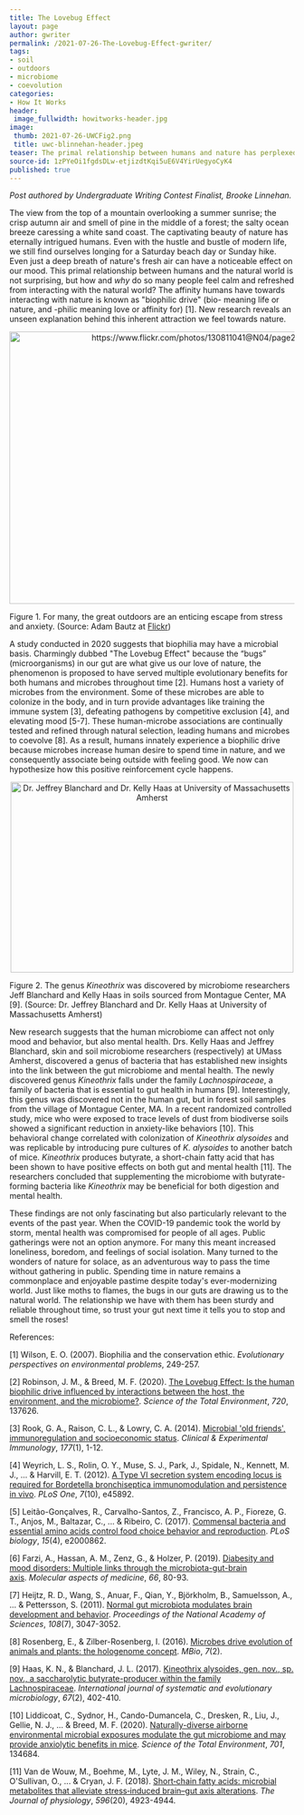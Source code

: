 ```yaml
---
title: The Lovebug Effect
layout: page
author: gwriter
permalink: /2021-07-26-The-Lovebug-Effect-gwriter/
tags:
- soil
- outdoors
- microbiome
- coevolution
categories:
- How It Works
header:
 image_fullwidth: howitworks-header.jpg
image:
 thumb: 2021-07-26-UWCFig2.png
 title: uwc-blinnehan-header.jpeg
teaser: The primal relationship between humans and nature has perplexed scientists for years. It is no secret that reduced anxiety and a sense of serenity are common consequences from spending time in the natural world, but the underlying mechanism may surprise you.
source-id: 1zPYeOi1fgdsDLw-etjizdtKqi5uE6V4YirUegyoCyK4
published: true
---
```


*Post authored by Undergraduate Writing Contest Finalist, Brooke Linnehan.*

The view from the top of a mountain overlooking a summer sunrise; the crisp autumn air and smell of pine in the middle of a forest; the salty ocean breeze caressing a white sand coast. The captivating beauty of nature has eternally intrigued humans. Even with the hustle and bustle of modern life, we still find ourselves longing for a Saturday beach day or Sunday hike. Even just a deep breath of nature's fresh air can have a noticeable effect on our mood. This primal relationship between humans and the natural world is not surprising, but how and *why* do so many people feel calm and refreshed from interacting with the natural world? The affinity humans have towards interacting with nature is known as "biophilic drive"  (bio- meaning life or nature, and -philic meaning love or affinity for) [1]. New research reveals an unseen explanation behind this inherent attraction we feel towards nature. 

<center><a data-flickr-embed="true" href="https://www.flickr.com/photos/139839751@N06/51307848625/in/dateposted-public/" title="https://www.flickr.com/photos/130811041@N04/page2/"><img src="https://live.staticflickr.com/65535/51307848625_02257f74dd_z.jpg" width="640" height="480" alt="https://www.flickr.com/photos/130811041@N04/page2/"></a><script async src="//embedr.flickr.com/assets/client-code.js" charset="utf-8"></script></center>

Figure 1. For many, the great outdoors are an enticing escape from stress and anxiety. (Source: Adam Bautz at [Flickr](https://www.flickr.com/photos/130811041@N04/page2/))

A study conducted in 2020 suggests that biophilia may have a microbial basis. Charmingly dubbed "The Lovebug Effect"  because the “bugs” (microorganisms) in our gut are what give us our love of nature, the phenomenon is proposed to have served multiple evolutionary benefits for both humans and microbes throughout time [2]. Humans host a variety of microbes from the environment. Some of these microbes are able to colonize in the body, and in turn provide advantages like training the immune system [3], defeating pathogens by competitive exclusion [4], and elevating mood [5-7]. These human-microbe associations are continually tested and refined through natural selection, leading humans and microbes to coevolve [8]. As a result, humans innately experience a biophilic drive because microbes increase human desire to spend time in nature, and we consequently associate being outside with feeling good. We now can hypothesize how this positive reinforcement cycle happens. 

<center><a data-flickr-embed="true" href="https://www.flickr.com/photos/139839751@N06/51307849865/in/dateposted-public/" title="Dr. Jeffrey Blanchard and Dr. Kelly Haas at University of Massachusetts Amherst"><img src="https://live.staticflickr.com/65535/51307849865_345102e9b7.jpg" width="500" height="336" alt="Dr. Jeffrey Blanchard and Dr. Kelly Haas at University of Massachusetts Amherst"></a><script async src="//embedr.flickr.com/assets/client-code.js" charset="utf-8"></script></center>

Figure 2. The genus *Kineothrix* was discovered by microbiome researchers Jeff Blanchard and Kelly Haas in soils sourced from Montague Center, MA [9]. (Source: Dr. Jeffrey Blanchard and Dr. Kelly Haas at University of Massachusetts Amherst)

New research suggests that the human microbiome can affect not only mood and behavior, but also mental health. Drs. Kelly Haas and Jeffrey Blanchard, skin and soil microbiome researchers (respectively) at UMass Amherst, discovered a genus of bacteria that has established new insights into the link between the gut microbiome and mental health. The newly discovered genus *Kineothrix* falls under the family *Lachnospiraceae*, a family of bacteria that is essential to gut health in humans [9]. Interestingly, this genus was discovered not in the human gut, but in forest soil samples from the village of Montague Center, MA. In a recent randomized controlled study, mice who were exposed to trace levels of dust from biodiverse soils showed a significant reduction in anxiety-like behaviors [10]. This behavioral change correlated with colonization of *Kineothrix alysoides* and was replicable by introducing pure cultures of *K. alysoides* to another batch of mice. *Kineothrix* produces butyrate, a short-chain fatty acid that has been shown to have positive effects on both gut and mental health [11]. The researchers concluded that supplementing the microbiome with butyrate-forming bacteria like *Kineothrix* may be beneficial for both digestion and mental health. 

These findings are not only fascinating but also particularly relevant to the events of the past year. When the COVID-19 pandemic took the world by storm, mental health was compromised for people of all ages. Public gatherings were not an option anymore. For many this meant increased loneliness, boredom, and feelings of social isolation. Many turned to the wonders of nature for solace, as an adventurous way to pass the time without gathering in public. Spending time in nature remains a commonplace and enjoyable pastime despite today's ever-modernizing world. Just like moths to flames, the bugs in our guts are drawing us to the natural world. The relationship we have with them has been sturdy and reliable throughout time, so trust your gut next time it tells you to stop and smell the roses!

References:

[1] Wilson, E. O. (2007). Biophilia and the conservation ethic. *Evolutionary perspectives on environmental problems*, 249-257.

[2] Robinson, J. M., & Breed, M. F. (2020). [The Lovebug Effect: Is the human biophilic drive influenced by interactions between the host, the environment, and the microbiome?](https://www.sciencedirect.com/science/article/pii/S0048969720311372?via%3Dihub). *Science of the Total Environment*, *720*, 137626.

[3] Rook, G. A., Raison, C. L., & Lowry, C. A. (2014). [Microbial 'old friends', immunoregulation and socioeconomic status](https://www.ncbi.nlm.nih.gov/pmc/articles/PMC4089149/). *Clinical & Experimental Immunology*, *177*(1), 1-12.

[4] Weyrich, L. S., Rolin, O. Y., Muse, S. J., Park, J., Spidale, N., Kennett, M. J., ... & Harvill, E. T. (2012). [A Type VI secretion system encoding locus is required for Bordetella bronchiseptica immunomodulation and persistence in vivo](https://www.ncbi.nlm.nih.gov/pmc/articles/PMC3470547/). *PLoS One*, *7*(10), e45892.

[5] Leitão-Gonçalves, R., Carvalho-Santos, Z., Francisco, A. P., Fioreze, G. T., Anjos, M., Baltazar, C., ... & Ribeiro, C. (2017). [Commensal bacteria and essential amino acids control food choice behavior and reproduction](https://www.ncbi.nlm.nih.gov/pmc/articles/PMC5404834/). *PLoS biology*, *15*(4), e2000862.

[6] Farzi, A., Hassan, A. M., Zenz, G., & Holzer, P. (2019). [Diabesity and mood disorders: Multiple links through the microbiota-gut-brain axis](https://www.sciencedirect.com/science/article/pii/S0098299718300748?via%3Dihub). *Molecular aspects of medicine*, *66*, 80-93.

[7] Heijtz, R. D., Wang, S., Anuar, F., Qian, Y., Björkholm, B., Samuelsson, A., ... & Pettersson, S. (2011). [Normal gut microbiota modulates brain development and behavior](https://www.pnas.org/content/108/7/3047). *Proceedings of the National Academy of Sciences*, *108*(7), 3047-3052.

[8] Rosenberg, E., & Zilber-Rosenberg, I. (2016). [Microbes drive evolution of animals and plants: the hologenome concept](https://www.ncbi.nlm.nih.gov/pmc/articles/PMC4817260/). *MBio*, *7*(2).

[9] Haas, K. N., & Blanchard, J. L. (2017). [Kineothrix alysoides, gen. nov., sp. nov., a saccharolytic butyrate-producer within the family Lachnospiraceae](https://www.microbiologyresearch.org/content/journal/ijsem/10.1099/ijsem.0.001643#tab2). *International journal of systematic and evolutionary microbiology*, *67*(2), 402-410.

[10] Liddicoat, C., Sydnor, H., Cando-Dumancela, C., Dresken, R., Liu, J., Gellie, N. J., ... & Breed, M. F. (2020). [Naturally-diverse airborne environmental microbial exposures modulate the gut microbiome and may provide anxiolytic benefits in mice](https://www.sciencedirect.com/science/article/pii/S0048969719346753). *Science of the Total Environment*, *701*, 134684.

[11] Van de Wouw, M., Boehme, M., Lyte, J. M., Wiley, N., Strain, C., O'Sullivan, O., ... & Cryan, J. F. (2018). [Short‐chain fatty acids: microbial metabolites that alleviate stress‐induced brain–gut axis alterations](https://www.ncbi.nlm.nih.gov/pmc/articles/PMC6187046/). *The Journal of physiology*, *596*(20), 4923-4944.

